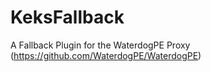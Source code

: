 # KeksFallback
A Fallback Plugin for the WaterdogPE Proxy (https://github.com/WaterdogPE/WaterdogPE)
